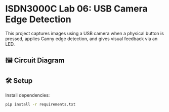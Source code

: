 # ISDN3000C Lab 06: USB Camera Edge Detection

This project captures images using a USB camera when a physical button is pressed, applies Canny edge detection, and gives visual feedback via an LED.

## 🖼️ Circuit Diagram



## 🛠️ Setup

Install dependencies:

```bash
pip install -r requirements.txt
